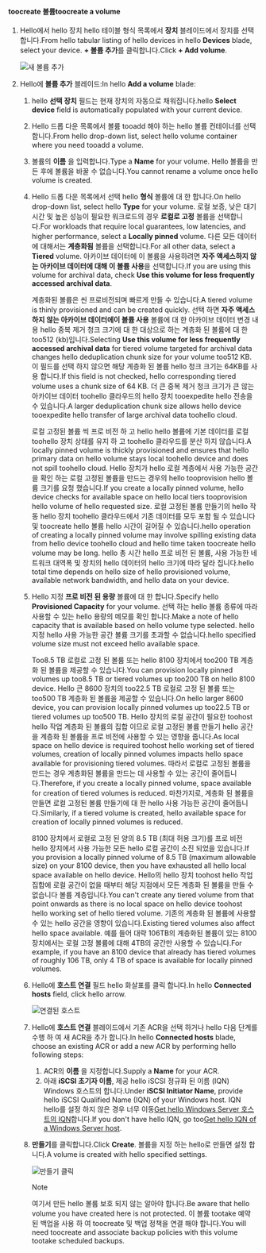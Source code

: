 <!--author=alkohli last changed: 07/19/2017-->

#### <a name="toocreate-a-volume"></a><span data-ttu-id="f02a6-101">toocreate 볼륨</span><span class="sxs-lookup"><span data-stu-id="f02a6-101">toocreate a volume</span></span>
1. <span data-ttu-id="f02a6-102">Hello에서 hello 장치 hello 테이블 형식 목록에서 **장치** 블레이드에서 장치를 선택 합니다.</span><span class="sxs-lookup"><span data-stu-id="f02a6-102">From hello tabular listing of hello devices in hello **Devices** blade, select your device.</span></span> <span data-ttu-id="f02a6-103">**+ 볼륨 추가**를 클릭합니다.</span><span class="sxs-lookup"><span data-stu-id="f02a6-103">Click **+ Add volume**.</span></span>

    ![새 볼륨 추가](./media/storsimple-8000-create-volume-u2/step5createvol1.png)

2. <span data-ttu-id="f02a6-105">Hello에 **볼륨 추가** 블레이드:</span><span class="sxs-lookup"><span data-stu-id="f02a6-105">In hello **Add a volume** blade:</span></span>
   
   1. <span data-ttu-id="f02a6-106">hello **선택 장치** 필드는 현재 장치의 자동으로 채워집니다.</span><span class="sxs-lookup"><span data-stu-id="f02a6-106">hello **Select device** field is automatically populated with your current device.</span></span>

   2. <span data-ttu-id="f02a6-107">Hello 드롭 다운 목록에서 볼륨 tooadd 해야 하는 hello 볼륨 컨테이너를 선택 합니다.</span><span class="sxs-lookup"><span data-stu-id="f02a6-107">From hello drop-down list, select hello volume container where you need tooadd a volume.</span></span> 

   3.  <span data-ttu-id="f02a6-108">볼륨의 **이름** 을 입력합니다.</span><span class="sxs-lookup"><span data-stu-id="f02a6-108">Type a **Name** for your volume.</span></span> <span data-ttu-id="f02a6-109">Hello 볼륨을 만든 후에 볼륨을 바꿀 수 없습니다.</span><span class="sxs-lookup"><span data-stu-id="f02a6-109">You cannot rename a volume once hello volume is created.</span></span>

   4. <span data-ttu-id="f02a6-110">Hello 드롭 다운 목록에서 선택 hello **형식** 볼륨에 대 한 합니다.</span><span class="sxs-lookup"><span data-stu-id="f02a6-110">On hello drop-down list, select hello **Type** for your volume.</span></span> <span data-ttu-id="f02a6-111">로컬 보증, 낮은 대기 시간 및 높은 성능이 필요한 워크로드의 경우 **로컬로 고정** 볼륨을 선택합니다.</span><span class="sxs-lookup"><span data-stu-id="f02a6-111">For workloads that require local guarantees, low latencies, and higher performance, select a **Locally pinned** volume.</span></span> <span data-ttu-id="f02a6-112">다른 모든 데이터에 대해서는 **계층화됨** 볼륨을 선택합니다.</span><span class="sxs-lookup"><span data-stu-id="f02a6-112">For all other data, select a **Tiered** volume.</span></span> <span data-ttu-id="f02a6-113">아카이브 데이터에 이 볼륨을 사용하려면 **자주 액세스하지 않는 아카이브 데이터에 대해 이 볼륨 사용**을 선택합니다.</span><span class="sxs-lookup"><span data-stu-id="f02a6-113">If you are using this volume for archival data, check **Use this volume for less frequently accessed archival data**.</span></span>
      
       <span data-ttu-id="f02a6-114">계층화된 볼륨은 씬 프로비전되며 빠르게 만들 수 있습니다.</span><span class="sxs-lookup"><span data-stu-id="f02a6-114">A tiered volume is thinly provisioned and can be created quickly.</span></span> <span data-ttu-id="f02a6-115">선택 하면 **자주 액세스 하지 않는 아카이브 데이터에이 볼륨 사용** 볼륨에 대 한 아카이브 데이터 변경 내용 hello 중복 제거 청크 크기에 대 한 대상으로 하는 계층화 된 볼륨에 대 한 too512 (kb)입니다.</span><span class="sxs-lookup"><span data-stu-id="f02a6-115">Selecting **Use this volume for less frequently accessed archival data** for tiered volume targeted for archival data changes hello deduplication chunk size for your volume too512 KB.</span></span> <span data-ttu-id="f02a6-116">이 필드를 선택 하지 않으면 해당 계층화 된 볼륨 hello 청크 크기는 64KB를 사용 합니다.</span><span class="sxs-lookup"><span data-stu-id="f02a6-116">If this field is not checked, hello corresponding tiered volume uses a chunk size of 64 KB.</span></span> <span data-ttu-id="f02a6-117">더 큰 중복 제거 청크 크기가 큰 않는 아카이브 데이터 toohello 클라우드의 hello 장치 tooexpedite hello 전송을 수 있습니다.</span><span class="sxs-lookup"><span data-stu-id="f02a6-117">A larger deduplication chunk size allows hello device tooexpedite hello transfer of large archival data toohello cloud.</span></span>
       
       <span data-ttu-id="f02a6-118">로컬 고정된 볼륨 씩 프로 비전 하 고 hello hello 볼륨에 기본 데이터를 로컬 toohello 장치 상태를 유지 하 고 toohello 클라우드를 분산 하지 않습니다.</span><span class="sxs-lookup"><span data-stu-id="f02a6-118">A locally pinned volume is thickly provisioned and ensures that hello primary data on hello volume stays local toohello device and does not spill toohello cloud.</span></span>  <span data-ttu-id="f02a6-119">Hello 장치가 hello 로컬 계층에서 사용 가능한 공간을 확인 하는 로컬 고정된 볼륨을 만드는 경우의 hello tooprovision hello 볼륨 크기를 요청 했습니다.</span><span class="sxs-lookup"><span data-stu-id="f02a6-119">If you create a locally pinned volume, hello device checks for available space on hello local tiers tooprovision hello volume of hello requested size.</span></span> <span data-ttu-id="f02a6-120">로컬 고정된 볼륨 만들기의 hello 작동 hello 장치 toohello 클라우드에서 기존 데이터를 모두 포함 될 수 있습니다 및 toocreate hello 볼륨 hello 시간이 길어질 수 있습니다.</span><span class="sxs-lookup"><span data-stu-id="f02a6-120">hello operation of creating a locally pinned volume may involve spilling existing data from hello device toohello cloud and hello time taken toocreate hello volume may be long.</span></span> <span data-ttu-id="f02a6-121">hello 총 시간 hello 프로 비전 된 볼륨, 사용 가능한 네트워크 대역폭 및 장치의 hello 데이터의 hello 크기에 따라 달라 집니다.</span><span class="sxs-lookup"><span data-stu-id="f02a6-121">hello total time depends on hello size of hello provisioned volume, available network bandwidth, and hello data on your device.</span></span>

   5. <span data-ttu-id="f02a6-122">Hello 지정 **프로 비전 된 용량** 볼륨에 대 한 합니다.</span><span class="sxs-lookup"><span data-stu-id="f02a6-122">Specify hello **Provisioned Capacity** for your volume.</span></span> <span data-ttu-id="f02a6-123">선택 하는 hello 볼륨 종류에 따라 사용할 수 있는 hello 용량의 메모를 확인 합니다.</span><span class="sxs-lookup"><span data-stu-id="f02a6-123">Make a note of hello capacity that is available based on hello volume type selected.</span></span> <span data-ttu-id="f02a6-124">hello 지정 hello 사용 가능한 공간 볼륨 크기를 초과할 수 없습니다.</span><span class="sxs-lookup"><span data-stu-id="f02a6-124">hello specified volume size must not exceed hello available space.</span></span>
      
       <span data-ttu-id="f02a6-125">Too8.5 TB 로컬로 고정 된 볼륨 또는 hello 8100 장치에서 too200 TB 계층화 된 볼륨을 제공할 수 있습니다.</span><span class="sxs-lookup"><span data-stu-id="f02a6-125">You can provision locally pinned volumes up too8.5 TB or tiered volumes up too200 TB on hello 8100 device.</span></span> <span data-ttu-id="f02a6-126">Hello 큰 8600 장치의 too22.5 TB 로컬로 고정 된 볼륨 또는 too500 TB 계층화 된 볼륨을 제공할 수 있습니다.</span><span class="sxs-lookup"><span data-stu-id="f02a6-126">On hello larger 8600 device, you can provision locally pinned volumes up too22.5 TB or tiered volumes up too500 TB.</span></span> <span data-ttu-id="f02a6-127">Hello 장치의 로컬 공간이 필요한 toohost hello 작업 계층화 된 볼륨의 집합 이므로 로컬 고정된 볼륨 만들기 hello 공간을 계층화 된 볼륨을 프로 비전에 사용할 수 있는 영향을 줍니다.</span><span class="sxs-lookup"><span data-stu-id="f02a6-127">As local space on hello device is required toohost hello working set of tiered volumes, creation of locally pinned volumes impacts hello space available for provisioning tiered volumes.</span></span> <span data-ttu-id="f02a6-128">따라서 로컬로 고정된 볼륨을 만드는 경우 계층화된 볼륨을 만드는 데 사용할 수 있는 공간이 줄어듭니다.</span><span class="sxs-lookup"><span data-stu-id="f02a6-128">Therefore, if you create a locally pinned volume, space available for creation of tiered volumes is reduced.</span></span> <span data-ttu-id="f02a6-129">마찬가지로, 계층화 된 볼륨을 만들면 로컬 고정된 볼륨 만들기에 대 한 hello 사용 가능한 공간이 줄어듭니다.</span><span class="sxs-lookup"><span data-stu-id="f02a6-129">Similarly, if a tiered volume is created, hello available space for creation of locally pinned volumes is reduced.</span></span>
      
       <span data-ttu-id="f02a6-130">8100 장치에서 로컬로 고정 된 양의 8.5 TB (최대 허용 크기)를 프로 비전 hello 장치에서 사용 가능한 모든 hello 로컬 공간이 소진 되었을 있습니다.</span><span class="sxs-lookup"><span data-stu-id="f02a6-130">If you provision a locally pinned volume of 8.5 TB (maximum allowable size) on your 8100 device, then you have exhausted all hello local space available on hello device.</span></span> <span data-ttu-id="f02a6-131">Hello의 hello 장치 toohost hello 작업 집합에 로컬 공간이 없을 때부터 해당 지점에서 모든 계층화 된 볼륨을 만들 수 없습니다 볼륨 계층입니다.</span><span class="sxs-lookup"><span data-stu-id="f02a6-131">You can't create any tiered volume from that point onwards as there is no local space on hello device toohost hello working set of hello tiered volume.</span></span> <span data-ttu-id="f02a6-132">기존의 계층화 된 볼륨에 사용할 수 있는 hello 공간을 영향이 있습니다.</span><span class="sxs-lookup"><span data-stu-id="f02a6-132">Existing tiered volumes also affect hello space available.</span></span> <span data-ttu-id="f02a6-133">예를 들어 대략 106TB의 계층화된 볼륨이 있는 8100 장치에서는 로컬 고정 볼륨에 대해 4TB의 공간만 사용할 수 있습니다.</span><span class="sxs-lookup"><span data-stu-id="f02a6-133">For example, if you have an 8100 device that already has tiered volumes of roughly 106 TB, only 4 TB of space is available for locally pinned volumes.</span></span>

    6. <span data-ttu-id="f02a6-134">Hello에 **호스트 연결** 필드 hello 화살표를 클릭 합니다.</span><span class="sxs-lookup"><span data-stu-id="f02a6-134">In hello **Connected hosts** field, click hello arrow.</span></span> 

        ![연결된 호스트](./media/storsimple-8000-create-volume-u2/step5createvol2.png)

    7. <span data-ttu-id="f02a6-136">Hello에 **호스트 연결** 블레이드에서 기존 ACR을 선택 하거나 hello 다음 단계를 수행 하 여 새 ACR을 추가 합니다.</span><span class="sxs-lookup"><span data-stu-id="f02a6-136">In hello **Connected hosts** blade, choose an existing ACR or add a new ACR by performing hello following steps:</span></span>

       1. <span data-ttu-id="f02a6-137">ACR의 **이름** 을 지정합니다.</span><span class="sxs-lookup"><span data-stu-id="f02a6-137">Supply a **Name** for your ACR.</span></span>
       2. <span data-ttu-id="f02a6-138">아래 **iSCSI 초기자 이름**, 제공 hello iSCSI 정규화 된 이름 (IQN) Windows 호스트의 합니다.</span><span class="sxs-lookup"><span data-stu-id="f02a6-138">Under **iSCSI Initiator Name**, provide hello iSCSI Qualified Name (IQN) of your Windows host.</span></span> <span data-ttu-id="f02a6-139">IQN hello를 설정 하지 않은 경우 너무 이동[Get hello Windows Server 호스트의 IQN](#get-the-iqn-of-a-windows-server-host)합니다.</span><span class="sxs-lookup"><span data-stu-id="f02a6-139">If you don't have hello IQN, go too[Get hello IQN of a Windows Server host](#get-the-iqn-of-a-windows-server-host).</span></span>

    9. <span data-ttu-id="f02a6-140">**만들기**를 클릭합니다.</span><span class="sxs-lookup"><span data-stu-id="f02a6-140">Click **Create**.</span></span> <span data-ttu-id="f02a6-141">볼륨을 지정 하는 hello로 만들면 설정 합니다.</span><span class="sxs-lookup"><span data-stu-id="f02a6-141">A volume is created with hello specified settings.</span></span>

        ![만들기 클릭](./media/storsimple-8000-create-volume-u2/step5createvol3.png)

        > [!NOTE]
        > <span data-ttu-id="f02a6-143">여기서 만든 hello 볼륨 보호 되지 않는 알아야 합니다.</span><span class="sxs-lookup"><span data-stu-id="f02a6-143">Be aware that hello volume you have created here is not protected.</span></span> <span data-ttu-id="f02a6-144">이 볼륨 tootake 예약 된 백업을 사용 하 여 toocreate 및 백업 정책을 연결 해야 합니다.</span><span class="sxs-lookup"><span data-stu-id="f02a6-144">You will need toocreate and associate backup policies with this volume tootake scheduled backups.</span></span> 

